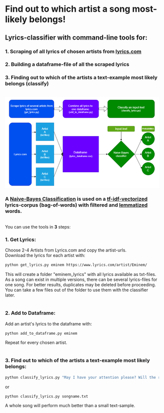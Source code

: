 # Find out to which artist a song most-likely belongs!
## Lyrics-classifier with command-line tools for: 
### 1. Scraping of all lyrics of chosen artists from [lyrics.com](https://www.lyrics.com)
### 2. Building a dataframe-file of all the scraped lyrics
### 3. Finding out to which of the artists a text-example most likely belongs (classify)
\
![diagram](./img/lyrics_classifier.png)

### A [Naive-Bayes Classification](https://scikit-learn.org/stable/modules/generated/sklearn.naive_bayes.MultinomialNB.html) is used on a [tf-idf-vectorized](https://scikit-learn.org/stable/modules/generated/sklearn.feature_extraction.text.TfidfVectorizer.html) lyrics-corpus (bag-of-words) with filtered and [lemmatized](https://www.nltk.org/_modules/nltk/stem/wordnet.html) words.
\
You can use the tools in __3__ steps:

### 1. Get Lyrics:
Choose 2-4 Artists from Lyrics.com and copy the artist-urls.\
Download the lyrics for each artist with:
```bash
python get_lyrics.py eminem https://www.lyrics.com/artist/Eminem/
```
This will create a folder "eminem_lyrics" with all lyrics available as txt-files. As a song can exist in multiple versions, there can be several lyrics-files for one song. For better results, duplicates may be deleted before proceeding. 
You can take a few files out of the folder to use them with the classifier later.
\
&nbsp;
### 2. Add to Dataframe:

Add an artist's lyrics to the dataframe with:
```bash
python add_to_dataframe.py eminem
```
Repeat for every chosen artist.
\
&nbsp;
### 3. Find out to which of the artists a text-example most likely belongs:
```bash
python classify_lyrics.py "May I have your attention please? Will the real Slim Shady please stand up?"
```
or
```bash
python classify_lyrics.py songname.txt
```
A whole song will perform much better than a small text-sample.
